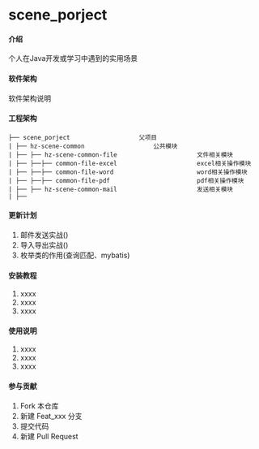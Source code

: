 # scene_porject

#### 介绍
个人在Java开发或学习中遇到的实用场景

#### 软件架构
软件架构说明

#### 工程架构
```
├── scene_porject				    父项目
| ├── hz-scene-common				    公共模块
| ├── ├── hz-scene-common-file                      文件相关模块
| ├── ├──├── common-file-excel                      excel相关操作模块
| ├── ├──├── common-file-word                       word相关操作模块
| ├── ├──├── common-file-pdf                        pdf相关操作模块
| ├── ├── hz-scene-common-mail                      发送相关模块
| ├──
```

#### 更新计划
1.  邮件发送实战()
2.  导入导出实战()
3.  枚举类的作用(查询匹配、mybatis)

#### 安装教程

1.  xxxx
2.  xxxx
3.  xxxx

#### 使用说明

1.  xxxx
2.  xxxx
3.  xxxx

#### 参与贡献

1.  Fork 本仓库
2.  新建 Feat_xxx 分支
3.  提交代码
4.  新建 Pull Request